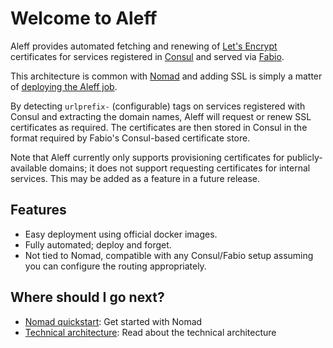 # Welcome to Aleff

Aleff provides automated fetching and renewing of <a href="https://letsencrypt.org">Let's Encrypt</a> certificates for services registered in <a href="https://www.consul.io">Consul</a> and served via <a href="https://fabiolb.net">Fabio</a>.

This architecture is common with <a href="https://www.nomadproject.io">Nomad</a> and adding SSL is simply a matter of <a href="/nomad-quickstart/">deploying the Aleff job</a>.

By detecting <code>urlprefix-</code> (configurable) tags on services registered with Consul and extracting the domain names, Aleff will request or renew SSL certificates as required. The certificates are then stored in Consul in the format required by Fabio's Consul-based certificate store.

Note that Aleff currently only supports provisioning certificates for publicly-available domains; it does not support requesting certificates for internal services. This may be added as a feature in a future release.

## Features

* Easy deployment using official docker images.
* Fully automated; deploy and forget.
* Not tied to Nomad, compatible with any Consul/Fabio setup assuming you can configure the routing appropriately.

## Where should I go next?

* [Nomad quickstart](/nomad-quickstart/): Get started with Nomad
* [Technical architecture](/technical-architecture/): Read about the technical architecture
